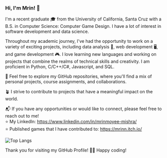### Hi, I'm Mrin! 👋

I'm a recent graduate 🎓 from the University of California, Santa Cruz with a B.S. in Computer Science: Computer Game Design. I have a lot of interest in software development and data science.

Throughout my academic journey, I've had the opportunity to work on a variety of exciting projects, including data analysis 🔢, web development 🖥, and game development 🎮.  I love learning new languages and working on projects that combine the realms of technical skills and creativity. I am proficient in Python, C/C++/C#, Javascript, and SQL. 

🌟 Feel free to explore my GitHub repositories, where you'll find a mix of personal projects, course assignments, and collaborations. 

🪴 I strive to contribute to projects that have a meaningful impact on the world. 

📬 If you have any opportunities or would like to connect, please feel free to reach out to me! <br />
  ⭐ My LinkedIn: https://www.linkedin.com/in/mrinmoyee-mishra/ <br />
  ⭐ Published games that I have contributed to: https://mrinn.itch.io/ <br />

  ![Top Langs](https://github-readme-stats.vercel.app/api/top-langs/?username=mrin-tech&layout=compact)

Thank you for visiting my GitHub Profile! 🧑‍💻 Happy coding! 
<!--
**mrin-tech/mrin-tech** is a ✨ _special_ ✨ repository because its `README.md` (this file) appears on your GitHub profile.

Here are some ideas to get you started:

- 🔭 I’m currently working on ...
- 🌱 I’m currently learning ...
- 👯 I’m looking to collaborate on ...
- 🤔 I’m looking for help with ...
- 💬 Ask me about ...
- 📫 How to reach me: ...
- 😄 Pronouns: ...
- ⚡ Fun fact: ...
-->
